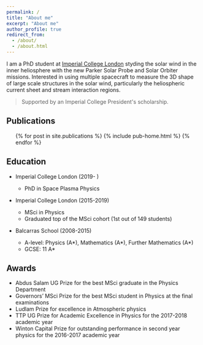 ```yaml
---
permalink: /
title: "About me"
excerpt: "About me"
author_profile: true
redirect_from: 
  - /about/
  - /about.html
---
```


I am a PhD student at [Imperial College London](https://www.imperial.ac.uk/space-and-atmospheric-physics) styding the solar wind in the inner heliosphere with the new Parker Solar Probe and Solar Orbiter missions. Interested in using multiple spacecraft to measure the 3D shape of large scale structures in the solar wind, particularly the heliospheric current sheet and stream interaction regions.

> Supported by an Imperial College President's scholarship.

## Publications
  <ul>{% for post in site.publications %}
    {% include pub-home.html %}
  {% endfor %}</ul>

## Education
  * Imperial College London (2019- )
    * PhD in Space Plasma Physics 

  * Imperial College London (2015-2019)
    *  MSci in Physics
    *  Graduated top of the MSci cohort (1st out of 149 students)  

  * Balcarras School (2008-2015)
    * A-level: Physics (A\*), Mathematics (A\*), Further Mathematics (A\*)
    * GCSE: 11 A\*

## Awards
  * Abdus Salam UG Prize for the best MSci graduate in the Physics Department 
  * Governors’ MSci Prize for the best MSci student in Physics at the final examinations
  * Ludlam Prize for excellence in Atmospheric physics 
  * TTP UG Prize for Academic Excellence in Physics for the 2017-2018 academic year 
  * Winton Capital Prize for outstanding performance in second year physics for the 2016-2017 academic year

